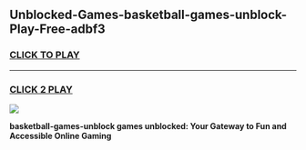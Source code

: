 
## Unblocked-Games-basketball-games-unblock-Play-Free-adbf3
<h3>
<a href="https://premium76.site?title=basketball-games-unblock&ref=10A">CLICK TO PLAY</a></h3>
<hr>

<h3>
<a href="https://premium76.site?title=basketball-games-unblock&ref=10A">CLICK 2 PLAY</a>
  
</h3>

<a href="https://premium76.site?title=basketball-games-unblock&ref=10A"><img src="https://clearcache.store/games.png"></a>


**basketball-games-unblock games unblocked: Your Gateway to Fun and Accessible Online Gaming**
